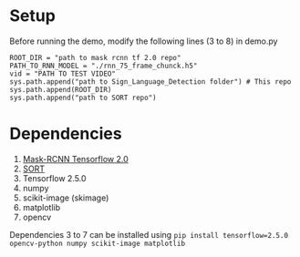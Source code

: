 # Setup

Before running the demo, modify the following lines (3 to 8) in demo.py
```
ROOT_DIR = "path to mask rcnn tf 2.0 repo"
PATH_TO_RNN_MODEL = "./rnn_75_frame_chunck.h5"
vid = "PATH TO TEST VIDEO"
sys.path.append("path to Sign_Language_Detection folder") # This repo
sys.path.append(ROOT_DIR)
sys.path.append("path to SORT repo")
```
# Dependencies
1. [Mask-RCNN Tensorflow 2.0](https://github.com/leekunhee/Mask_RCNN)
2. [SORT](https://github.com/abewley/sort)
3. Tensorflow 2.5.0
4. numpy
5. scikit-image (skimage)
6. matplotlib
7. opencv

Dependencies 3 to 7 can be installed using `pip install tensorflow=2.5.0 opencv-python numpy scikit-image matplotlib`
